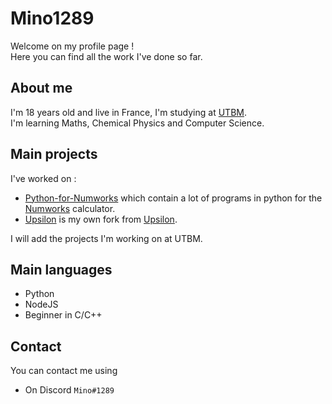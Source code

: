 # Mino1289

Welcome on my profile page !  
Here you can find all the work I've done so far.

## About me

I'm 18 years old and live in France, I'm studying at [UTBM](https://utbm.fr/ " ").  
I'm learning Maths, Chemical Physics and Computer Science.

## Main projects

I've worked on :

- [Python-for-Numworks](https://github.com/Mino1289/Python-for-Numworks " ") which contain a lot of programs in python for the [Numworks](https://numworks.com " ") calculator.
- [Upsilon](https://github.com/Mino1289/Upsilon " ") is my own fork from [Upsilon](https://github.com/Lauryy06/Upsilon " ").


I will add the projects I'm working on at UTBM.

## Main languages

- Python
- NodeJS
- Beginner in C/C++

## Contact

You can contact me using

- On Discord `Mino#1289`
